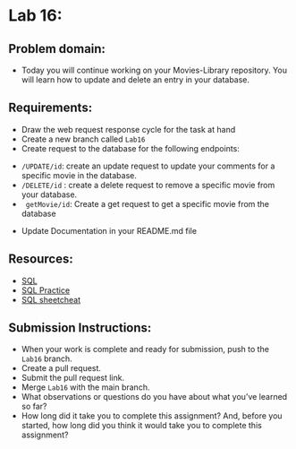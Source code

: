 # Lab 16:

## Problem domain:
* Today you will continue working on your Movies-Library repository. You will learn how to update and delete an entry in your database.

 
## Requirements:
* Draw the web request response cycle for the task at hand
* Create a new branch called `Lab16`
* Create request to the database for the following endpoints:
 - `/UPDATE/id`: create an update request to update your comments for a specific movie in the database.
 - `/DELETE/id` : create a delete request to remove a specific movie from your database.
 - ` getMovie/id`: Create a get request to get a specific movie from the database

* Update Documentation in your README.md file

## Resources:
* [SQL ](https://sqlbolt.com/)
* [SQL Practice](https://www.w3schools.com/sql/trysql.asp?filename=trysql_select_all)
* [SQL sheetcheat](http://www.cheat-sheets.org/sites/sql.su/)


## Submission Instructions:
- When your work is complete and ready for submission, push to the `Lab16` branch.
- Create a pull request.
- Submit the pull request link.
- Merge `Lab16` with the main branch.
- What observations or questions do you have about what you’ve learned so far?
- How long did it take you to complete this assignment? And, before you started, how long did you think it would take you to complete this assignment?